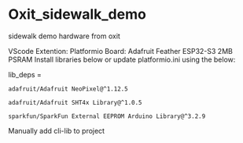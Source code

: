 # Oxit_sidewalk_demo
sidewalk demo hardware from oxit

VScode Extention: Platformio
Board: Adafruit Feather ESP32-S3 2MB PSRAM
Install libraries below or update platformio.ini using the below:

lib_deps = 
	
 	adafruit/Adafruit NeoPixel@^1.12.5
 
	adafruit/Adafruit SHT4x Library@^1.0.5
 
	sparkfun/SparkFun External EEPROM Arduino Library@^3.2.9

Manually add cli-lib to project


